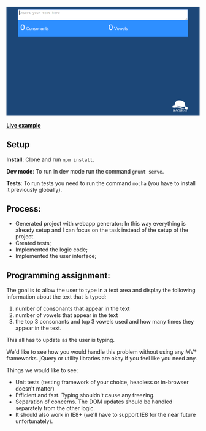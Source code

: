 <p align="center">
  <img src ="./docs/repo-header.gif" />
</p>

**[Live example](https://rawgit.com/hackhat/eike-test/v0.0.1/dist/index.html)**


## Setup

**Install**: Clone and run `npm install`.

**Dev mode**: To run in dev mode run the command `grunt serve`.

**Tests**: To run tests you need to run the command `mocha` (you have to install it previously globally).


## Process:

 - Generated project with webapp generator: In this way everything is already setup
   and I can focus on the task instead of the setup of the project.
 - Created tests;
 - Implemented the logic code;
 - Implemented the user interface;




## Programming assignment:

The goal is to allow the user to type in a text area and display the following information about the text that is typed:
1) number of consonants that appear in the text
2) number of vowels that appear in the text
2) the top 3 consonants and top 3 vowels used and how many times they appear in the text.

This all has to update as the user is typing.

We'd like to see how you would handle this problem without using any MV* frameworks.
jQuery or utility libraries are okay if you feel like you need any.

Things we would like to see:

- Unit tests (testing framework of your choice, headless or in-browser doesn't matter)
- Efficient and fast. Typing shouldn't cause any freezing.
- Separation of concerns. The DOM updates should be handled separately from the other logic.
- It should also work in IE8+ (we'll have to support IE8 for the near future unfortunately).
